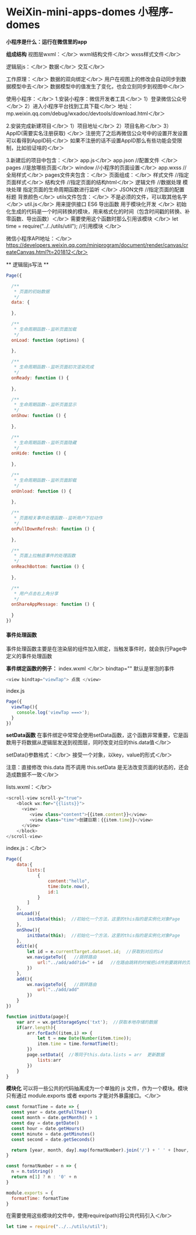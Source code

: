# WeiXin-mini-apps-domes  小程序-domes
**小程序是什么：运行在微信里的app**

**组成结构**
视图层wxml：＜/br＞
   wxml结构文件＜/br＞
   wxss样式文件＜/br＞

逻辑层js：＜/br＞
   数据＜/br＞
   交互＜/br＞

工作原理：＜/br＞
    数据的双向绑定＜/br＞
    用户在视图上的修改会自动同步到数据模型中去＜/br＞
    数据模型中的值发生了变化，也会立刻同步到视图中＜/br＞


使用小程序：＜/br＞
1.安装小程序：微信开发者工具＜/br＞
    1）登录微信公众号＜/br＞
    2）进入小程序平台找到工具下载＜/br＞
        地址：mp.weixin.qq.com/debug/wxadoc/devtools/download.html＜/br＞

2.安装完成新建项目＜/br＞
    1）项目地址＜/br＞
    2）项目名称＜/br＞
    3）AppID(需要实名注册获取) ＜/br＞
        注册完了之后再微信公众号中的设置开发设置可以看得到AppID码＜/br＞
        如果不注册的话不设置AppID那么有些功能会受限制，比如验证啥的＜/br＞

3.新建后的项目中包含：＜/br＞
    app.js＜/br＞
    app.json   //配置文件  ＜/br＞
        pages  //是放哪些页面＜/br＞
        window //小程序的页面设置＜/br＞
    app.wxss   //全局样式＜/br＞
    pages文件夹包含：＜/br＞
        页面组成：＜/br＞
            样式文件   //指定页面样式＜/br＞
            结构文件   //指定页面的结构html＜/br＞
            逻辑文件   //数据处理  模块处理  指定页面的生命周期函数进行监听   ＜/br＞
            JSON文件  //指定页面的配置  标题  背景颜色＜/br＞
    utils文件包含：＜/br＞
        不是必须的文件，可以取其他名字＜/br＞
        util.js＜/br＞
            用来提供接口 ES6  导出函数  用于模块化开发 ＜/br＞ 
            初始化生成的代码是一个时间转换的模块，用来格式化的时间（包含时间戳的转换、补零函数、导出函数）＜/br＞
            需要使用这个函数时那么引用该模块  ＜/br＞
                let time = require("../../utils/util");  //引用模块  ＜/br＞
    
        
微信小程序API地址：＜/br＞
	https://developers.weixin.qq.com/miniprogram/document/render/canvas/createCanvas.html?t=201812＜/br＞
	
     
** 逻辑层js写法 **
```javascript
Page({

  /**
   * 页面的初始数据
   */
  data: {
  
  },

  /**
   * 生命周期函数--监听页面加载
   */
  onLoad: function (options) {
  
  },

  /**
   * 生命周期函数--监听页面初次渲染完成
   */
  onReady: function () {
  
  },

  /**
   * 生命周期函数--监听页面显示
   */
  onShow: function () {
  
  },

  /**
   * 生命周期函数--监听页面隐藏
   */
  onHide: function () {
  
  },

  /**
   * 生命周期函数--监听页面卸载
   */
  onUnload: function () {
  
  },

  /**
   * 页面相关事件处理函数--监听用户下拉动作
   */
  onPullDownRefresh: function () {
  
  },

  /**
   * 页面上拉触底事件的处理函数
   */
  onReachBottom: function () {
  
  },

  /**
   * 用户点击右上角分享
   */
  onShareAppMessage: function () {
  
  }
})
```
        
#### 事件处理函数  
事件处理函数主要是在渲染层的组件加入绑定，当触发事件时，就会执行Page中定义的事件处理函数  

**事件绑定函数的例子：** 
index.wxml   ＜/br＞
bindtap="" 默认是冒泡的事件 
```javascript
<view bindtap="viewTap"> 点我 </view>
```

index.js
```javascript
Page({
  viewTap(){   
	console.log('viewTap ===>');
  }
})
```


**setData函数**
在事件绑定中常常会使用setData函数，这个函数非常重要，它是函数用于将数据从逻辑层发送到视图层，同时改变对应的this.data值＜/br＞

setData()参数格式：＜/br＞
接受一个对象，以key，value的形式＜/br＞

注意：直接修改 this.data 而不调用 this.setData 是无法改变页面的状态的，还会造成数据不一致＜/br＞

lists.wxml：＜/br＞
```javascript
<scroll-view scroll-y="true">
	<block wx:for="{{lists}}">
	  <view>
	     <view class="content">{{item.content}}</view>
	     <view class="time">创建日期：{{item.time}}</view>
	  </view>
	</block>
</scroll-view>
```

index.js：＜/br＞
```javascript
Page({
    data:{
        lists:[
            {
                content:"hello",
                time:Date.now(),
                id:1
            }
        ]
    },
    onLoad(){
        initData(this);  //初始化一个方法，这里的this指的是实例化对象Page
    },
    onShow(){
        initData(this);  //初始化一个方法，这里的this指的是实例化对象Page
    },
    edit(e){
        let id = e.currentTarget.dataset.id;  //获取到对应的id
        wx.navigateTo({   //跳转路由
            url:"../add/add?id=" + id   //在路由跳转的时候把id传到要跳转的页面中
        })
    },
    add(){
        wx.navigateTo({   //跳转路由
            url:"../add/add"
        })
    }
})

function initData(page){
    var arr = wx.getStorageSync('txt');  //获取本地存储的数据
    if(arr.length){
        arr.forEach((item,i) => {
            let t = new Date(Number(item.time));
            item.time = time.formatTime(t);
        })
        page.setData({  //等同于this.data.lists = arr  更新数据
            lists:arr
        })
    }
}

```

**模块化**
可以将一些公共的代码抽离成为一个单独的 js 文件，作为一个模块。模块只有通过 module.exports 或者 exports 才能对外暴露接口。＜/br＞
```javascript
const formatTime = date => {
  const year = date.getFullYear()
  const month = date.getMonth() + 1
  const day = date.getDate()
  const hour = date.getHours()
  const minute = date.getMinutes()
  const second = date.getSeconds()

  return [year, month, day].map(formatNumber).join('/') + ' ' + [hour, minute, second].map(formatNumber).join(':')
}

const formatNumber = n => {
  n = n.toString()
  return n[1] ? n : '0' + n
}

module.exports = {
  formatTime: formatTime
}

```

在需要使用这些模块的文件中，使用require(path)将公共代码引入＜/br＞
```javascript
let time = require("../../utils/util");
```




